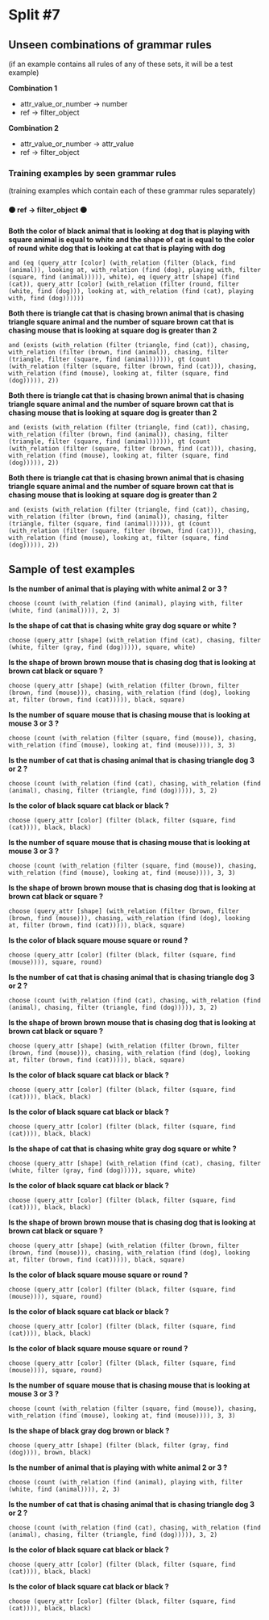 # Split #7
## Unseen combinations of grammar rules
(if an example contains all rules of any of these sets, it will be a test example)

**Combination 1**
* attr_value_or_number -> number
* ref -> filter_object

**Combination 2**
* attr_value_or_number -> attr_value
* ref -> filter_object

### Training examples by seen grammar rules
(training examples which contain each of these grammar rules separately)
#### ⚫ ref -> filter_object ⚫
**Both the color of black animal that is looking at dog that is playing with square animal is equal to white and the shape of cat is equal to the color of round white dog that is looking at cat that is playing with dog**
 ```
and (eq (query_attr [color] (with_relation (filter (black, find (animal)), looking at, with_relation (find (dog), playing with, filter (square, find (animal))))), white), eq (query_attr [shape] (find (cat)), query_attr [color] (with_relation (filter (round, filter (white, find (dog))), looking at, with_relation (find (cat), playing with, find (dog))))))
```
**Both there is triangle cat that is chasing brown animal that is chasing triangle square animal and the number of square brown cat that is chasing mouse that is looking at square dog is greater than 2**
 ```
and (exists (with_relation (filter (triangle, find (cat)), chasing, with_relation (filter (brown, find (animal)), chasing, filter (triangle, filter (square, find (animal)))))), gt (count (with_relation (filter (square, filter (brown, find (cat))), chasing, with_relation (find (mouse), looking at, filter (square, find (dog))))), 2))
```
**Both there is triangle cat that is chasing brown animal that is chasing triangle square animal and the number of square brown cat that is chasing mouse that is looking at square dog is greater than 2**
 ```
and (exists (with_relation (filter (triangle, find (cat)), chasing, with_relation (filter (brown, find (animal)), chasing, filter (triangle, filter (square, find (animal)))))), gt (count (with_relation (filter (square, filter (brown, find (cat))), chasing, with_relation (find (mouse), looking at, filter (square, find (dog))))), 2))
```
**Both there is triangle cat that is chasing brown animal that is chasing triangle square animal and the number of square brown cat that is chasing mouse that is looking at square dog is greater than 2**
 ```
and (exists (with_relation (filter (triangle, find (cat)), chasing, with_relation (filter (brown, find (animal)), chasing, filter (triangle, filter (square, find (animal)))))), gt (count (with_relation (filter (square, filter (brown, find (cat))), chasing, with_relation (find (mouse), looking at, filter (square, find (dog))))), 2))
```
## Sample of test examples
**Is the number of animal that is playing with white animal 2 or 3 ?**
 ```
choose (count (with_relation (find (animal), playing with, filter (white, find (animal)))), 2, 3)
```
**Is the shape of cat that is chasing white gray dog square or white ?**
 ```
choose (query_attr [shape] (with_relation (find (cat), chasing, filter (white, filter (gray, find (dog))))), square, white)
```
**Is the shape of brown brown mouse that is chasing dog that is looking at brown cat black or square ?**
 ```
choose (query_attr [shape] (with_relation (filter (brown, filter (brown, find (mouse))), chasing, with_relation (find (dog), looking at, filter (brown, find (cat))))), black, square)
```
**Is the number of square mouse that is chasing mouse that is looking at mouse 3 or 3 ?**
 ```
choose (count (with_relation (filter (square, find (mouse)), chasing, with_relation (find (mouse), looking at, find (mouse)))), 3, 3)
```
**Is the number of cat that is chasing animal that is chasing triangle dog 3 or 2 ?**
 ```
choose (count (with_relation (find (cat), chasing, with_relation (find (animal), chasing, filter (triangle, find (dog))))), 3, 2)
```
**Is the color of black square cat black or black ?**
 ```
choose (query_attr [color] (filter (black, filter (square, find (cat)))), black, black)
```
**Is the number of square mouse that is chasing mouse that is looking at mouse 3 or 3 ?**
 ```
choose (count (with_relation (filter (square, find (mouse)), chasing, with_relation (find (mouse), looking at, find (mouse)))), 3, 3)
```
**Is the shape of brown brown mouse that is chasing dog that is looking at brown cat black or square ?**
 ```
choose (query_attr [shape] (with_relation (filter (brown, filter (brown, find (mouse))), chasing, with_relation (find (dog), looking at, filter (brown, find (cat))))), black, square)
```
**Is the color of black square mouse square or round ?**
 ```
choose (query_attr [color] (filter (black, filter (square, find (mouse)))), square, round)
```
**Is the number of cat that is chasing animal that is chasing triangle dog 3 or 2 ?**
 ```
choose (count (with_relation (find (cat), chasing, with_relation (find (animal), chasing, filter (triangle, find (dog))))), 3, 2)
```
**Is the shape of brown brown mouse that is chasing dog that is looking at brown cat black or square ?**
 ```
choose (query_attr [shape] (with_relation (filter (brown, filter (brown, find (mouse))), chasing, with_relation (find (dog), looking at, filter (brown, find (cat))))), black, square)
```
**Is the color of black square cat black or black ?**
 ```
choose (query_attr [color] (filter (black, filter (square, find (cat)))), black, black)
```
**Is the color of black square cat black or black ?**
 ```
choose (query_attr [color] (filter (black, filter (square, find (cat)))), black, black)
```
**Is the shape of cat that is chasing white gray dog square or white ?**
 ```
choose (query_attr [shape] (with_relation (find (cat), chasing, filter (white, filter (gray, find (dog))))), square, white)
```
**Is the color of black square cat black or black ?**
 ```
choose (query_attr [color] (filter (black, filter (square, find (cat)))), black, black)
```
**Is the shape of brown brown mouse that is chasing dog that is looking at brown cat black or square ?**
 ```
choose (query_attr [shape] (with_relation (filter (brown, filter (brown, find (mouse))), chasing, with_relation (find (dog), looking at, filter (brown, find (cat))))), black, square)
```
**Is the color of black square mouse square or round ?**
 ```
choose (query_attr [color] (filter (black, filter (square, find (mouse)))), square, round)
```
**Is the color of black square cat black or black ?**
 ```
choose (query_attr [color] (filter (black, filter (square, find (cat)))), black, black)
```
**Is the color of black square mouse square or round ?**
 ```
choose (query_attr [color] (filter (black, filter (square, find (mouse)))), square, round)
```
**Is the number of square mouse that is chasing mouse that is looking at mouse 3 or 3 ?**
 ```
choose (count (with_relation (filter (square, find (mouse)), chasing, with_relation (find (mouse), looking at, find (mouse)))), 3, 3)
```
**Is the shape of black gray dog brown or black ?**
 ```
choose (query_attr [shape] (filter (black, filter (gray, find (dog)))), brown, black)
```
**Is the number of animal that is playing with white animal 2 or 3 ?**
 ```
choose (count (with_relation (find (animal), playing with, filter (white, find (animal)))), 2, 3)
```
**Is the number of cat that is chasing animal that is chasing triangle dog 3 or 2 ?**
 ```
choose (count (with_relation (find (cat), chasing, with_relation (find (animal), chasing, filter (triangle, find (dog))))), 3, 2)
```
**Is the color of black square cat black or black ?**
 ```
choose (query_attr [color] (filter (black, filter (square, find (cat)))), black, black)
```
**Is the color of black square cat black or black ?**
 ```
choose (query_attr [color] (filter (black, filter (square, find (cat)))), black, black)
```